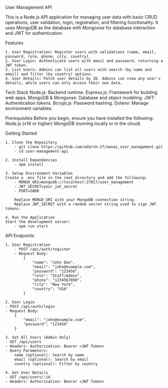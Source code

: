 User Management API

This is a Node.js API application for managing user data with basic CRUD operations, user validation, login, registration, and filtering functionality. It uses MongoDB as the database with Mongoose for database interaction and JWT for authentication.

Features

    1. User Registration: Register users with validations (name, email, password, role, phone, city, country).
    2. User Login: Authenticate users with email and password, returning a JWT token.
    3. List Users: Admins can list all users with search (by name and email) and filter (by country) options.
    4. User Details: Fetch user details by ID. Admins can view any user's details, while users can only access their own data.

Tech Stack
Node.js: Backend runtime.
Express.js: Framework for building web apps.
MongoDB & Mongoose: Database and object modeling.
JWT: Authentication tokens.
Bcrypt.js: Password hashing.
Dotenv: Manage environment variables.

Prerequisites
Before you begin, ensure you have installed the following:
Node.js (v14 or higher)
MongoDB (running locally or in the cloud)

Getting Started

    1. Clone the Repository
        - git clone https://github.com/adarsh-27/ownai_user_management.git
        - cd user-management-api

    2. Install Dependencies
        - npm install

    3. Setup Environment Variables
    Create a .env file in the root directory and add the following:
        - MONGO_URI=mongodb://localhost:27017/user_management
        - JWT_SECRET=your_jwt_secret
        - PORT=5000

        Replace MONGO_URI with your MongoDB connection string.
        Replace JWT_SECRET with a random secret string used to sign JWT tokens.

    4. Run the Application
    Start the development server:
        - npm run start

API Endpoints

    1. User Registration
        - POST /api/auth/register
        - Request Body:
            {
                "name": "John Doe",
                "email": "john@example.com",
                "password": "123456",
                "role": "Staff/Admin",
                "phone": "1234567890",
                "city": "New York",
                "country": "USA"
            }

    2. User Login
    - POST /api/auth/login
    - Request Body:
        {
            "email": "john@example.com",
            "password": "123456"
        }

    3. Get All Users (Admin Only)
    - GET /api/users
    - Headers: Authorization: Bearer <JWT Token>
    - Query Parameters:
        name (optional): Search by name
        email (optional): Search by email
        country (optional): Filter by country

    4. Get User Details
    - GET /api/users/:id
    - Headers: Authorization: Bearer <JWT Token>
